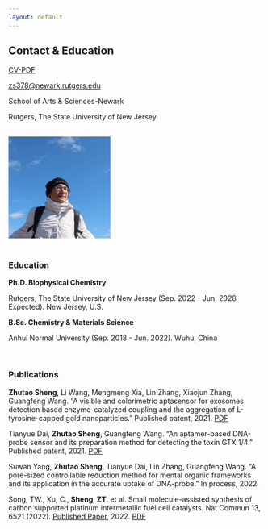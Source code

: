 ```yaml
---
layout: default
---
```


## Contact & Education

[CV-PDF](/cv/CV-Zhutao.pdf)

zs378@newark.rutgers.edu

School of Arts & Sciences-Newark

Rutgers, The State University of New Jersey

<br>

<div style="text-align: left;">
<img src="/assets/img/zhutao.jpg" width="40%" />
</div>

<br>

### Education

**Ph.D. Biophysical Chemistry**

Rutgers, The State University of New Jersey (Sep. 2022 - Jun. 2028 Expected). New Jersey, U.S.

**B.Sc. Chemistry & Materials Science**

Anhui Normal University (Sep. 2018 - Jun. 2022). Wuhu, China


<br>

### Publications
**Zhutao Sheng**, Li Wang, Mengmeng Xia, Lin Zhang, Xiaojun Zhang, Guangfeng Wang. “A visible and colorimetric aptasensor for exosomes detection based enzyme-catalyzed coupling and the aggregation of L-tyrosine-capped gold nanoparticles.” Published patent, 2021. [PDF](/cv/cv-publications-pdf/a-visible-and-colorimetric-aptasensor.pdf)

Tianyue Dai, **Zhutao Sheng**, Guangfeng Wang. “An aptamer-based DNA-probe sensor and its preparation method for detecting the toxin GTX 1/4.” Published patent, 2021. [PDF](/cv/cv-publications-pdf/an-aptamer-based-DNA-probesensor.pdf)

Suwan Yang, **Zhutao Sheng**, Tianyue Dai, Lin Zhang, Guangfeng Wang. “A pore-sized controllable reduction method for mental organic frameworks and its application in the accurate uptake of DNA-probe.” In process, 2022.


Song, TW., Xu, C., **Sheng, ZT**. et al. Small molecule-assisted synthesis of carbon supported platinum intermetallic fuel cell catalysts. Nat Commun 13, 6521 (2022). [Published Paper](https://doi.org/10.1038/s41467-022-34037-7), 2022. [PDF](/cv/cv-publications-pdf/small-molecule-assisted-synthesis-of-carbon.pdf)

